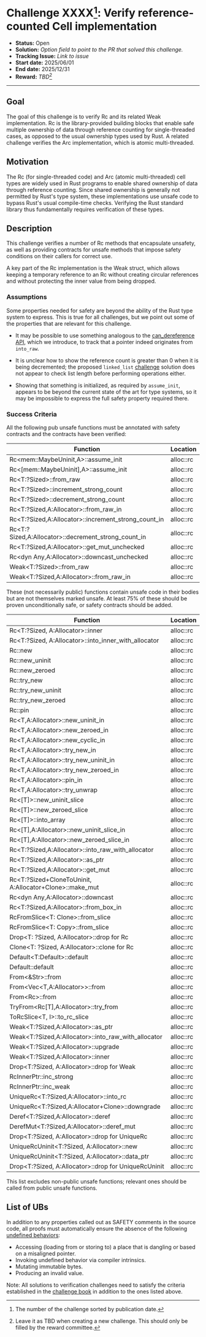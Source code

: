 # Challenge XXXX[^challenge_id]: Verify reference-counted Cell implementation

- **Status:** Open
- **Solution:** *Option field to point to the PR that solved this challenge.*
- **Tracking Issue:** *Link to issue*
- **Start date:** 2025/06/01
- **End date:** 2025/12/31
- **Reward:** *TBD*[^reward]

-------------------


## Goal

The goal of this challenge is to verify Rc and its related Weak implementation. Rc is the library-provided building blocks that enable safe multiple ownership of data through reference counting for single-threaded cases, as opposed to the usual ownership types used by Rust. A related challenge verifies the Arc implementation, which is atomic multi-threaded.

## Motivation

The Rc (for single-threaded code) and Arc (atomic multi-threaded) cell types are widely used in Rust programs to enable shared ownership of data through reference counting. Since shared ownership is generally not permitted by Rust's type system, these implementations use unsafe code to bypass Rust's usual compile-time checks. Verifying the Rust standard library thus fundamentally requires verification of these types.

## Description

This challenge verifies a number of Rc methods that encapsulate unsafety, as well as providing contracts for unsafe methods that impose safety conditions on their callers for correct use.

A key part of the Rc implementation is the Weak struct, which allows keeping a temporary reference to an Rc without creating circular references and without protecting the inner value from being dropped.

### Assumptions

Some properties needed for safety are beyond the ability of the Rust type system to express. This is true for all challenges, but we point out some of the properties that are relevant for this challenge.

* It may be possible to use something analogous to the [can_dereference API](https://model-checking.github.io/kani/crates/doc/kani/mem/fn.can_dereference.html), which we introduce, to track that a pointer indeed originates from `into_raw`.

* It is unclear how to show the reference count is greater than 0 when it is being decremented; the proposed `linked_list` [challenge](0005-linked-list.md) solution does not appear to check list length before performing operations either.

* Showing that something is initialized, as required by `assume_init`, appears to be beyond the current state of the art for type systems, so it may be impossible to express the full safety property required there.

### Success Criteria

All the following pub unsafe functions must be annotated with safety contracts and the contracts have been verified:

| Function | Location |
|---------|---------|
|  Rc<mem::MaybeUninit<T>,A>::assume_init   |  alloc::rc    |
|  Rc<[mem::MaybeUninit<T>],A>::assume_init   |  alloc::rc    |
|  Rc<T:?Sized>::from_raw  | alloc::rc |
|  Rc<T:?Sized>::increment_strong_count  | alloc::rc |
|  Rc<T:?Sized>::decrement_strong_count  | alloc::rc |
|  Rc<T:?Sized,A:Allocator>::from_raw_in  | alloc::rc |
|  Rc<T:?Sized,A:Allocator>::increment_strong_count_in  | alloc::rc |
|  Rc<T:?Sized,A:Allocator>::decrement_strong_count_in  | alloc::rc |
|  Rc<T:?Sized,A:Allocator>::get_mut_unchecked | alloc::rc | 
|  Rc<dyn Any,A:Allocator>::downcast_unchecked | alloc::rc |
|  Weak<T:?Sized>::from_raw | alloc::rc |
|  Weak<T:?Sized,A:Allocator>::from_raw_in | alloc::rc |

These (not necessarily public) functions contain unsafe code in their bodies but are not themselves marked unsafe. At least 75% of these should be proven unconditionally safe, or safety contracts should be added. 

| Function | Location |
|---------|---------|
|  Rc<T:?Sized, A:Allocator>::inner   |  alloc::rc   |
|  Rc<T:?Sized, A:Allocator>::into_inner_with_allocator   |  alloc::rc   |
|  Rc<T>::new | alloc::rc |
|  Rc<T>::new_uninit | alloc::rc |
|  Rc<T>::new_zeroed | alloc::rc |
|  Rc<T>::try_new | alloc::rc |
|  Rc<T>::try_new_uninit | alloc::rc |
|  Rc<T>::try_new_zeroed | alloc::rc |
|  Rc<T>::pin | alloc::rc |
|  Rc<T,A:Allocator>::new_uninit_in | alloc::rc |
|  Rc<T,A:Allocator>::new_zeroed_in | alloc::rc |
|  Rc<T,A:Allocator>::new_cyclic_in | alloc::rc |
|  Rc<T,A:Allocator>::try_new_in | alloc::rc |
|  Rc<T,A:Allocator>::try_new_uninit_in | alloc::rc |
|  Rc<T,A:Allocator>::try_new_zeroed_in | alloc::rc |
|  Rc<T,A:Allocator>::pin_in | alloc::rc |
|  Rc<T,A:Allocator>::try_unwrap | alloc::rc |
|  Rc<[T]>::new_uninit_slice | alloc::rc |
|  Rc<[T]>::new_zeroed_slice | alloc::rc |
|  Rc<[T]>::into_array | alloc::rc |
|  Rc<[T],A:Allocator>::new_uninit_slice_in | alloc::rc |
|  Rc<[T],A:Allocator>::new_zeroed_slice_in | alloc::rc |
|  Rc<T:?Sized,A:Allocator>::into_raw_with_allocator | alloc::rc |
|  Rc<T:?Sized,A:Allocator>::as_ptr | alloc::rc |
|  Rc<T:?Sized,A:Allocator>::get_mut | alloc::rc | 
|  Rc<T:?Sized+CloneToUninit, A:Allocator+Clone>::make_mut | alloc::rc |
|  Rc<dyn Any,A:Allocator>::downcast | alloc::rc |
|  Rc<T:?Sized,A:Allocator>::from_box_in | alloc::rc |
|  RcFromSlice<T: Clone>::from_slice | alloc::rc |
|  RcFromSlice<T: Copy>::from_slice | alloc::rc |
|  Drop<T: ?Sized, A:Allocator>::drop for Rc | alloc::rc |
|  Clone<T: ?Sized, A:Allocator>::clone for Rc | alloc::rc |
|  Default<T:Default>::default | alloc::rc |
|  Default<str>::default | alloc::rc |
|  From<&Str>::from | alloc::rc |
|  From<Vec<T,A:Allocator>>::from | alloc::rc |
|  From<Rc<str>>::from | alloc::rc |
|  TryFrom<Rc[T],A:Allocator>::try_from | alloc::rc |
|  ToRcSlice<T, I>::to_rc_slice | alloc::rc |
|  Weak<T:?Sized,A:Allocator>::as_ptr | alloc::rc |
|  Weak<T:?Sized,A:Allocator>::into_raw_with_allocator | alloc::rc |
|  Weak<T:?Sized,A:Allocator>::upgrade | alloc::rc |
|  Weak<T:?Sized,A:Allocator>::inner | alloc::rc |
|  Drop<T:?Sized, A:Allocator>::drop for Weak | alloc::rc |
|  RcInnerPtr::inc_strong | alloc::rc |
|  RcInnerPtr::inc_weak | alloc::rc |
|  UniqueRc<T:?Sized,A:Allocator>::into_rc | alloc::rc |
|  UniqueRc<T:?Sized,A:Allocator+Clone>::downgrade | alloc::rc |
|  Deref<T:?Sized,A:Allocator>::deref | alloc::rc |
|  DerefMut<T:?Sized,A:Allocator>::deref_mut | alloc::rc |
|  Drop<T:?Sized, A:Allocator>::drop for UniqueRc | alloc::rc |
|  UniqueRcUninit<T:?Sized, A:Allocator>::new | alloc::rc |
|  UniqueRcUninit<T:?Sized, A:Allocator>::data_ptr | alloc::rc |
|  Drop<T:?Sized, A:Allocator>::drop for UniqueRcUninit | alloc::rc |

This list excludes non-public unsafe functions; relevant ones should be called from public unsafe functions.

## List of UBs

In addition to any properties called out as SAFETY comments in the source code, all proofs must automatically ensure the absence of the following [undefined behaviors](https://github.com/rust-lang/reference/blob/142b2ed77d33f37a9973772bd95e6144ed9dce43/src/behavior-considered-undefined.md):

* Accessing (loading from or storing to) a place that is dangling or based on a misaligned pointer.
* Invoking undefined behavior via compiler intrinsics.
* Mutating immutable bytes.
* Producing an invalid value.

Note: All solutions to verification challenges need to satisfy the criteria established in the [challenge book](../general-rules.md)
in addition to the ones listed above.

[^challenge_id]: The number of the challenge sorted by publication date.
[^reward]: Leave it as TBD when creating a new challenge. This should only be filled by the reward committee.
